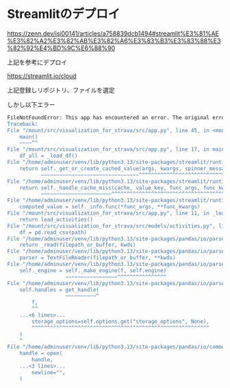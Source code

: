 # Streamlitのデプロイ

https://zenn.dev/isi00141/articles/a758839dcb1494#streamlit%E3%81%AE%E3%82%A2%E3%82%AB%E3%82%A6%E3%83%B3%E3%83%88%E3%82%92%E4%BD%9C%E6%88%90

上記を参考にデプロイ

https://streamlit.io/cloud

上記登録しリポジトリ、ファイルを選定

しかし以下エラー

```sh
FileNotFoundError: This app has encountered an error. The original error message is redacted to prevent data leaks. Full error details have been recorded in the logs (if you're on Streamlit Cloud, click on 'Manage app' in the lower right of your app).
Traceback:
File "/mount/src/visualization_for_strava/src/app.py", line 45, in <module>
    main()
    ~~~~^^
File "/mount/src/visualization_for_strava/src/app.py", line 17, in main
    df_all = _load_df()
File "/home/adminuser/venv/lib/python3.13/site-packages/streamlit/runtime/caching/cache_utils.py", line 227, in __call__
    return self._get_or_create_cached_value(args, kwargs, spinner_message)
           ~~~~~~~~~~~~~~~~~~~~~~~~~~~~~~~~^^^^^^^^^^^^^^^^^^^^^^^^^^^^^^^
File "/home/adminuser/venv/lib/python3.13/site-packages/streamlit/runtime/caching/cache_utils.py", line 269, in _get_or_create_cached_value
    return self._handle_cache_miss(cache, value_key, func_args, func_kwargs)
           ~~~~~~~~~~~~~~~~~~~~~~~^^^^^^^^^^^^^^^^^^^^^^^^^^^^^^^^^^^^^^^^^^
File "/home/adminuser/venv/lib/python3.13/site-packages/streamlit/runtime/caching/cache_utils.py", line 328, in _handle_cache_miss
    computed_value = self._info.func(*func_args, **func_kwargs)
File "/mount/src/visualization_for_strava/src/app.py", line 11, in _load_df
    return load_activities()
File "/mount/src/visualization_for_strava/src/models/activities.py", line 6, in load_activities
    df = pd.read_csv(path)
File "/home/adminuser/venv/lib/python3.13/site-packages/pandas/io/parsers/readers.py", line 1026, in read_csv
    return _read(filepath_or_buffer, kwds)
File "/home/adminuser/venv/lib/python3.13/site-packages/pandas/io/parsers/readers.py", line 620, in _read
    parser = TextFileReader(filepath_or_buffer, **kwds)
File "/home/adminuser/venv/lib/python3.13/site-packages/pandas/io/parsers/readers.py", line 1620, in __init__
    self._engine = self._make_engine(f, self.engine)
                   ~~~~~~~~~~~~~~~~~^^^^^^^^^^^^^^^^
File "/home/adminuser/venv/lib/python3.13/site-packages/pandas/io/parsers/readers.py", line 1880, in _make_engine
    self.handles = get_handle(
                   ~~~~~~~~~~^
        f,
        ^^
    ...<6 lines>...
        storage_options=self.options.get("storage_options", None),
        ^^^^^^^^^^^^^^^^^^^^^^^^^^^^^^^^^^^^^^^^^^^^^^^^^^^^^^^^^^
    )
    ^
File "/home/adminuser/venv/lib/python3.13/site-packages/pandas/io/common.py", line 873, in get_handle
    handle = open(
        handle,
    ...<3 lines>...
        newline="",
    )
```
